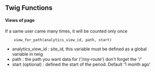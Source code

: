 ## Twig Functions

#### Views of page

If a same user came many times, it will be counted only once

```twig
    view_for_path(analytics_view_id, path, start)
```

- analytics_view_id : site_id, this variable must be defined as a global variable in twig
- path : the path you want data for ('/my-route') don't forget the '/' 
- start (optional) : defined the start of the period. Default '1 month ago'
